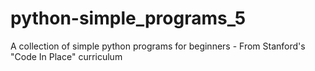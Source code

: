 # python-simple_programs_5
A collection of simple python programs for beginners - From Stanford's "Code In Place" curriculum
